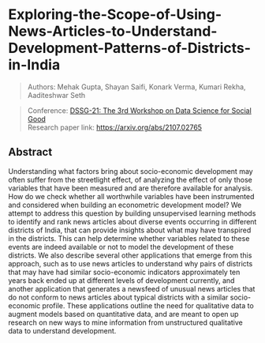 # Exploring-the-Scope-of-Using-News-Articles-to-Understand-Development-Patterns-of-Districts-in-India
> Authors: Mehak Gupta, Shayan Saifi, Konark Verma, Kumari Rekha, Aaditeshwar Seth
 
> Conference: [DSSG-21: The 3rd Workshop on Data Science for Social Good](https://amulyayadav.github.io/DSSG-21/)<br>
> Research paper link: https://arxiv.org/abs/2107.02765

## Abstract
Understanding what factors bring about socio-economic development may often suffer from the streetlight effect, of analyzing the effect of only those variables that have been measured and are therefore available for analysis. How do we check whether all worthwhile variables have been instrumented and considered when building an econometric development model? We attempt to address this question by building unsupervised learning methods to identify and rank news articles about diverse events occurring in different districts of India, that can provide insights about what may have transpired in the districts. This can help determine whether variables related to these events are indeed available or not to model the development of these districts. We also describe several other applications that emerge from this approach, such as to use news articles to understand why pairs of districts that may have had similar socio-economic indicators approximately ten years back ended up at different levels of development currently, and another application that generates a newsfeed of unusual news articles that do not conform to news articles about typical districts with a similar socio-economic profile. These applications outline the need for qualitative data to augment models based on quantitative data, and are meant to open up research on new ways to mine information from unstructured qualitative data to understand development.

